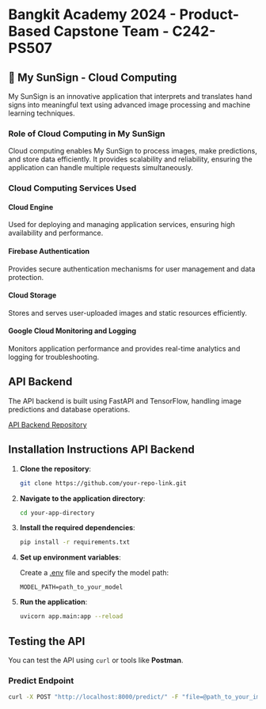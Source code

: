 # Bangkit Academy 2024 - Product-Based Capstone Team - C242-PS507 

## 📖 My SunSign - Cloud Computing

My SunSign is an innovative application that interprets and translates hand signs into meaningful text using advanced image processing and machine learning techniques.

### Role of Cloud Computing in My SunSign

Cloud computing enables My SunSign to process images, make predictions, and store data efficiently. It provides scalability and reliability, ensuring the application can handle multiple requests simultaneously.

### Cloud Computing Services Used

#### Cloud Engine

Used for deploying and managing application services, ensuring high availability and performance.

#### Firebase Authentication

Provides secure authentication mechanisms for user management and data protection.

#### Cloud Storage

Stores and serves user-uploaded images and static resources efficiently.

#### Google Cloud Monitoring and Logging

Monitors application performance and provides real-time analytics and logging for troubleshooting.

## API Backend

The API backend is built using FastAPI and TensorFlow, handling image predictions and database operations.

[API Backend Repository](https://github.com/your-repo-link)

## Installation Instructions API Backend

1. **Clone the repository**:

    ```bash
    git clone https://github.com/your-repo-link.git
    ```

2. **Navigate to the application directory**:

    ```bash
    cd your-app-directory
    ```

3. **Install the required dependencies**:

    ```bash
    pip install -r requirements.txt
    ```

4. **Set up environment variables**:

    Create a [.env](http://_vscodecontentref_/0) file and specify the model path:

    ```env
    MODEL_PATH=path_to_your_model
    ```

5. **Run the application**:

    ```bash
    uvicorn app.main:app --reload
    ```

## Testing the API

You can test the API using `curl` or tools like **Postman**.

### Predict Endpoint

```bash
curl -X POST "http://localhost:8000/predict/" -F "file=@path_to_your_image.jpg"
